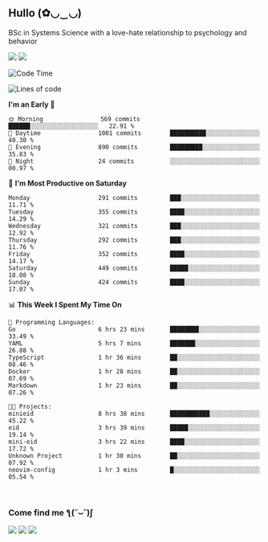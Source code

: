 <h2>Hullo (✿◡‿◡)</h2>

BSc in Systems Science with a love-hate relationship to psychology and behavior

<img src="https://github-readme-activity-graph.vercel.app/graph?username=hedonicadapter&theme=high-contrast"/>
<img src="https://github-readme-stats-git-masterrstaa-rickstaa.vercel.app/api?username=hedonicadapter&theme=highcontrast"/>

<!--START_SECTION:waka-->
![Code Time](http://img.shields.io/badge/Code%20Time-1%2C609%20hrs%2023%20mins-blue)

![Lines of code](https://img.shields.io/badge/From%20Hello%20World%20I%27ve%20Written-6.5%20million%20lines%20of%20code-blue)

**I'm an Early 🐤** 

```text
🌞 Morning                569 commits         ██████░░░░░░░░░░░░░░░░░░░   22.91 % 
🌆 Daytime                1001 commits        ██████████░░░░░░░░░░░░░░░   40.30 % 
🌃 Evening                890 commits         █████████░░░░░░░░░░░░░░░░   35.83 % 
🌙 Night                  24 commits          ░░░░░░░░░░░░░░░░░░░░░░░░░   00.97 % 
```
📅 **I'm Most Productive on Saturday** 

```text
Monday                   291 commits         ███░░░░░░░░░░░░░░░░░░░░░░   11.71 % 
Tuesday                  355 commits         ████░░░░░░░░░░░░░░░░░░░░░   14.29 % 
Wednesday                321 commits         ███░░░░░░░░░░░░░░░░░░░░░░   12.92 % 
Thursday                 292 commits         ███░░░░░░░░░░░░░░░░░░░░░░   11.76 % 
Friday                   352 commits         ████░░░░░░░░░░░░░░░░░░░░░   14.17 % 
Saturday                 449 commits         █████░░░░░░░░░░░░░░░░░░░░   18.08 % 
Sunday                   424 commits         ████░░░░░░░░░░░░░░░░░░░░░   17.07 % 
```


📊 **This Week I Spent My Time On** 

```text
💬 Programming Languages: 
Go                       6 hrs 23 mins       ████████░░░░░░░░░░░░░░░░░   33.49 % 
YAML                     5 hrs 7 mins        ███████░░░░░░░░░░░░░░░░░░   26.88 % 
TypeScript               1 hr 36 mins        ██░░░░░░░░░░░░░░░░░░░░░░░   08.46 % 
Docker                   1 hr 28 mins        ██░░░░░░░░░░░░░░░░░░░░░░░   07.69 % 
Markdown                 1 hr 23 mins        ██░░░░░░░░░░░░░░░░░░░░░░░   07.26 % 

🐱‍💻 Projects: 
minieid                  8 hrs 38 mins       ███████████░░░░░░░░░░░░░░   45.22 % 
eid                      3 hrs 39 mins       █████░░░░░░░░░░░░░░░░░░░░   19.14 % 
mini-eid                 3 hrs 22 mins       ████░░░░░░░░░░░░░░░░░░░░░   17.72 % 
Unknown Project          1 hr 30 mins        ██░░░░░░░░░░░░░░░░░░░░░░░   07.92 % 
neovim-config            1 hr 3 mins         █░░░░░░░░░░░░░░░░░░░░░░░░   05.54 % 
```


<!--END_SECTION:waka-->

<br/>
<h3>Come find me ƪ(˘⌣˘)ʃ </h3>

<a href="https://hedonicadapter.com/"><img src="https://img.shields.io/badge/-Portfolio-3423A6?style=flat-square&logo=Google-Chrome&logoColor=white"/></a>
<a href="www.linkedin.com/in/sam-herman"><img src="https://img.shields.io/badge/-Sam%20Herman-0077B5?style=flat-square&logo=Linkedin&logoColor=white"/></a>
<a href="mailto:mailservice.samherman@gamil.com"><img src="https://img.shields.io/badge/-mailservice.samherman@gamil.com-D14836?style=flat-square&logo=Gmail&logoColor=white"/></a>

<!--
**cdthomp1/cdthomp1** is a ✨ _special_ ✨ repository because its `README.md` (this file) appears on your GitHub profile.


----
Credit: [cdthomp1](https://github.com/cdthomp1)

Last Edited on: 19/11/2020
